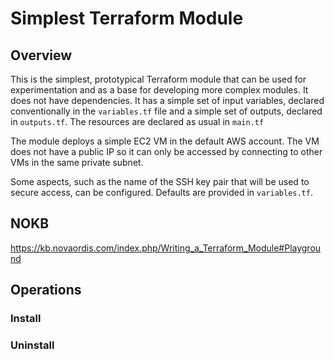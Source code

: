# Simplest Terraform Module

## Overview

This is the simplest, prototypical Terraform module that can be used for experimentation and
as a base for developing more complex modules. It does not have dependencies. It has a simple
set of input variables, declared conventionally in the `variables.tf` file and a simple set of 
outputs, declared in `outputs.tf`. The resources are declared as usual in `main.tf`

The module deploys a simple EC2 VM in the default AWS account. The VM does not have a public IP
so it can only be accessed by connecting to other VMs in the same private subnet.

Some aspects, such as the name of the SSH key pair that will be used to secure access,
can be configured. Defaults are provided in `variables.tf`.

## NOKB

https://kb.novaordis.com/index.php/Writing_a_Terraform_Module#Playground

## Operations

### Install

### Uninstall 
